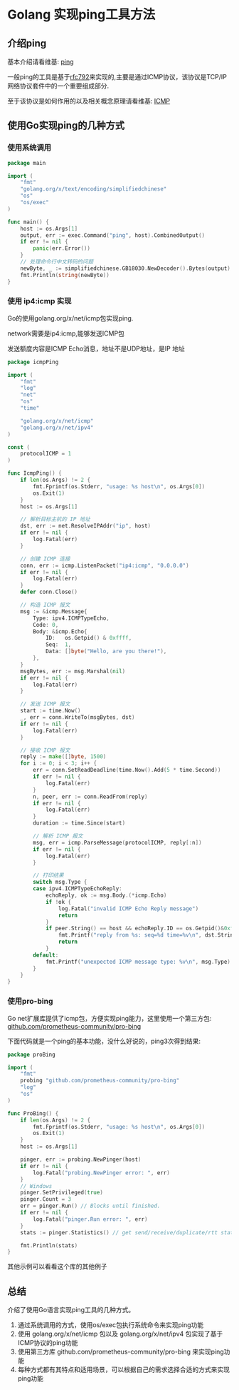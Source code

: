 # Golang 实现ping工具方法

## 介绍ping

基本介绍请看维基: [ping](https://zh.wikipedia.org/wiki/Ping)

一般ping的工具是基于[rfc792](https://datatracker.ietf.org/doc/html/rfc792)来实现的,主要是通过ICMP协议，该协议是TCP/IP网络协议套件中的一个重要组成部分.

至于该协议是如何作用的以及相关概念原理请看维基: [ICMP](https://zh.wikipedia.org/wiki/%E4%BA%92%E8%81%94%E7%BD%91%E6%8E%A7%E5%88%B6%E6%B6%88%E6%81%AF%E5%8D%8F%E8%AE%AE)

## 使用Go实现ping的几种方式

### 使用系统调用

```go
package main

import (
	"fmt"
	"golang.org/x/text/encoding/simplifiedchinese"
	"os"
	"os/exec"
)

func main() {
	host := os.Args[1]
	output, err := exec.Command("ping", host).CombinedOutput()
	if err != nil {
		panic(err.Error())
	}
	// 处理命令行中文转码的问题
	newByte, _ := simplifiedchinese.GB18030.NewDecoder().Bytes(output)
	fmt.Println(string(newByte))
}
```

### 使用 ip4:icmp 实现

Go的使用golang.org/x/net/icmp包实现ping.

network需要是ip4:icmp,能够发送ICMP包

发送额度内容是ICMP Echo消息，地址不是UDP地址，是IP 地址

```go
package icmpPing

import (
	"fmt"
	"log"
	"net"
	"os"
	"time"

	"golang.org/x/net/icmp"
	"golang.org/x/net/ipv4"
)

const (
	protocolICMP = 1
)

func IcmpPing() {
	if len(os.Args) != 2 {
		fmt.Fprintf(os.Stderr, "usage: %s host\n", os.Args[0])
		os.Exit(1)
	}
	host := os.Args[1]

	// 解析目标主机的 IP 地址
	dst, err := net.ResolveIPAddr("ip", host)
	if err != nil {
		log.Fatal(err)
	}

	// 创建 ICMP 连接
	conn, err := icmp.ListenPacket("ip4:icmp", "0.0.0.0")
	if err != nil {
		log.Fatal(err)
	}
	defer conn.Close()

	// 构造 ICMP 报文
	msg := &icmp.Message{
		Type: ipv4.ICMPTypeEcho,
		Code: 0,
		Body: &icmp.Echo{
			ID:   os.Getpid() & 0xffff,
			Seq:  1,
			Data: []byte("Hello, are you there!"),
		},
	}
	msgBytes, err := msg.Marshal(nil)
	if err != nil {
		log.Fatal(err)
	}

	// 发送 ICMP 报文
	start := time.Now()
	_, err = conn.WriteTo(msgBytes, dst)
	if err != nil {
		log.Fatal(err)
	}

	// 接收 ICMP 报文
	reply := make([]byte, 1500)
	for i := 0; i < 3; i++ {
		err = conn.SetReadDeadline(time.Now().Add(5 * time.Second))
		if err != nil {
			log.Fatal(err)
		}
		n, peer, err := conn.ReadFrom(reply)
		if err != nil {
			log.Fatal(err)
		}
		duration := time.Since(start)

		// 解析 ICMP 报文
		msg, err = icmp.ParseMessage(protocolICMP, reply[:n])
		if err != nil {
			log.Fatal(err)
		}

		// 打印结果
		switch msg.Type {
		case ipv4.ICMPTypeEchoReply:
			echoReply, ok := msg.Body.(*icmp.Echo)
			if !ok {
				log.Fatal("invalid ICMP Echo Reply message")
				return
			}
			if peer.String() == host && echoReply.ID == os.Getpid()&0xffff && echoReply.Seq == 1 {
				fmt.Printf("reply from %s: seq=%d time=%v\n", dst.String(), msg.Body.(*icmp.Echo).Seq, duration)
				return
			}
		default:
			fmt.Printf("unexpected ICMP message type: %v\n", msg.Type)
		}
	}
}
```

### 使用pro-bing

Go net扩展库提供了icmp包，方便实现ping能力，这里使用一个第三方包: [github.com/prometheus-community/pro-bing](https://github.com/prometheus-community/pro-bing)

下面代码就是一个ping的基本功能，没什么好说的，ping3次得到结果:

```go
package proBing

import (
	"fmt"
	probing "github.com/prometheus-community/pro-bing"
	"log"
	"os"
)

func ProBing() {
	if len(os.Args) != 2 {
		fmt.Fprintf(os.Stderr, "usage: %s host\n", os.Args[0])
		os.Exit(1)
	}
	host := os.Args[1]

	pinger, err := probing.NewPinger(host)
	if err != nil {
		log.Fatal("probing.NewPinger error: ", err)
	}
	// Windows 
	pinger.SetPrivileged(true)
	pinger.Count = 3
	err = pinger.Run() // Blocks until finished.
	if err != nil {
		log.Fatal("pinger.Run error: ", err)
	}
	stats := pinger.Statistics() // get send/receive/duplicate/rtt stats

	fmt.Println(stats)
}
```

其他示例可以看看这个库的其他例子

## 总结

介绍了使用Go语言实现ping工具的几种方式。

1. 通过系统调用的方式，使用os/exec包执行系统命令来实现ping功能
2. 使用 golang.org/x/net/icmp 包以及 golang.org/x/net/ipv4 包实现了基于ICMP协议的ping功能
3. 使用第三方库 github.com/prometheus-community/pro-bing 来实现ping功能
4. 每种方式都有其特点和适用场景，可以根据自己的需求选择合适的方式来实现ping功能